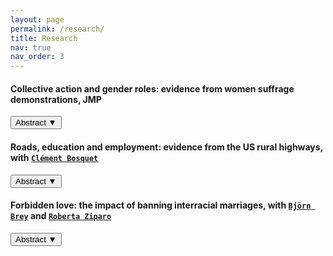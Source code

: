 ```yaml
---
layout: page
permalink: /research/
title: Research
nav: true
nav_order: 3
---
```

#### Collective action and gender roles: evidence from women suffrage demonstrations, JMP

<button onclick="toggleAbstract('abstract1')">Abstract <span class="arrow">▼</span></button>
<div id="abstract1" style="display: none;">
    <p>Abstract: Can collective action drive transformations in social roles and attitudes? ...</p>
</div>

#### Roads, education and employment: evidence from the US rural highways, with [`Clément Bosquet`](https://sites.google.com/site/clementbosquet/)

<button onclick="toggleAbstract('abstract2')">Abstract <span class="arrow">▼</span></button>
<div id="abstract2" style="display: none;">
    <p>Abstract: We study education and employment responses of teenagers to changes in local economic opportunities... </p>
</div>

#### Forbidden love: the impact of banning interracial marriages, with [`Björn Brey`](https://sites.google.com/view/bjoernbrey/home) and [`Roberta Ziparo`](https://sites.google.com/site/rziparo/)

<button onclick="toggleAbstract('abstract3')">Abstract <span class="arrow">▼</span></button>
<div id="abstract3" style="display: none;">
    <p>Abstract: The majority of US states enacted miscegenation laws (racial mixing) at varying points... </p>
</div>

<script>
function toggleAbstract(abstractId) {
    var abstract = document.getElementById(abstractId);
    var arrow = abstract.previousElementSibling.querySelector('.arrow');
    if (abstract.style.display === "none") {
        abstract.style.display = "block";
        arrow.innerHTML = "▲"; // Change to up arrow when visible
    } else {
        abstract.style.display = "none";
        arrow.innerHTML = "▼"; // Change back to down arrow when hidden
    }
}
</script>
